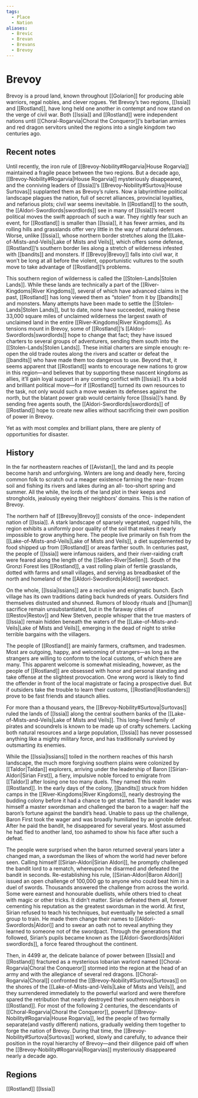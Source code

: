 ```yaml
---
tags:
  - Place
  - Nation
aliases:
  - Brevic
  - Brevan
  - Brevans
  - Brevoy
---
```

# Brevoy
Brevoy is a proud land, known throughout [[Golarion]] for producing able warriors, regal nobles, and clever rogues. Yet Brevoy’s two regions, [[Issia]] and [[Rostland]], have long held one another in contempt and now stand on the verge of civil war. Both [[Issia]] and [[Rostland]] were independent nations until [[Choral-Rogarvia|Choral the Conqueror]]’s barbarian armies and red dragon servitors united the regions into a single kingdom two centuries ago.
## Recent notes
Until recently, the iron rule of [[Brevoy-Nobility#Rogarvia|House Rogarvia]] maintained a fragile peace between the two regions. But a decade ago, [[Brevoy-Nobility#Rogarvia|House Rogarvia]] mysteriously disappeared, and the conniving leaders of [[Issia]]’s [[Brevoy-Nobility#Surtova|House Surtovas]] supplanted them as Brevoy’s rulers. Now a labyrinthine political landscape plagues the nation, full of secret alliances, provincial loyalties, and nefarious plots; civil war seems inevitable. In [[Rostland]] to the south, the [[Aldori-Swordlords|swordlords]] see in many of [[Issia]]’s recent political moves the swift approach of such a war. They rightly fear such an event, for [[Rostland]] is smaller than [[Issia]], it has fewer armies, and its rolling hills and grasslands offer very little in the way of natural defenses. Worse, unlike [[Issia]], whose northern border stretches along the [[Lake-of-Mists-and-Veils|Lake of Mists and Veils]], which offers some defense, [[Rostland]]’s southern border lies along a stretch of wilderness infested with [[bandits]] and monsters. If [[Brevoy|Brevoy]] falls into civil war, it won’t be long at all before the violent, opportunistic vultures to the south move to take advantage of [[Rostland]]’s problems.

This southern region of wilderness is called the [[Stolen-Lands|Stolen Lands]]. While these lands are technically a part of the [[River-Kingdoms|River Kingdoms]], several of which have advanced claims in the past, [[Rostland]] has long viewed them as “stolen” from it by [[bandits]] and monsters. Many attempts have been made to settle the [[Stolen-Lands|Stolen Lands]], but to date, none have succeeded, making these 33,000 square miles of unclaimed wilderness the largest swath of unclaimed land in the entire [[River-Kingdoms|River Kingdoms]]. As tensions mount in Brevoy, some of [[Rostland]]’s [[Aldori-Swordlords|swordlords]] hope to change that fact; they have issued charters to several groups of adventurers, sending them south into the [[Stolen-Lands|Stolen Lands]]. These initial charters are simple enough: re-open the old trade routes along the rivers and scatter or defeat the [[bandits]] who have made them too dangerous to use. Beyond that, it seems apparent that [[Rostland]] wants to encourage new nations to grow in this region—and believes that by supporting these nascent kingdoms as allies, it’ll gain loyal support in any coming conflict with [[Issia]]. It’s a bold and brilliant political move—for if [[Rostland]] turned its own resources to the task, not only would such a move weaken its defenses against the north, but the blatant power grab would certainly force [[Issia]]’s hand. By sending free agents south, the [[Aldori-Swordlords|swordlords]] of [[Rostland]] hope to create new allies without sacrificing their own position of power in Brevoy.

Yet as with most complex and brilliant plans, there are plenty of opportunities for disaster.
## History
In the far northeastern reaches of [[Avistan]], the land and its people become harsh and unforgiving. Winters are long and deadly here, forcing common folk to scratch out a meager existence farming the near- frozen soil and fishing its rivers and lakes during an all- too-short spring and summer. All the while, the lords of the land plot in their keeps and strongholds, jealously eyeing their neighbors’ domains. This is the nation of Brevoy.

The northern half of [[Brevoy|Brevoy]] consists of the once- independent nation of [[Issia]]. A stark landscape of sparsely vegetated, rugged hills, the region exhibits a uniformly poor quality of the soil that makes it nearly impossible to grow anything here. The people live primarily on fish from the [[Lake-of-Mists-and-Veils|Lake of Mists and Veils]], a diet supplemented by food shipped up from [[Rostland]] or areas farther south. In centuries past, the people of [[Issia]] were infamous raiders, and their river-raiding craft were feared along the length of the [[Sellen-River|Sellen]]. South of the Gronzi Forest lies [[Rostland]], a vast rolling plain of fertile grasslands, dotted with farms and small villages, and serving as breadbasket of the north and homeland of the [[Aldori-Swordlords|Aldori]] swordpact.

On the whole, [[Issia|Issians]] are a reclusive and enigmatic bunch. Each village has its own traditions dating back hundreds of years. Outsiders find themselves distrusted and shunned. Rumors of bloody rituals and [[human]] sacrifice remain unsubstantiated, but in the faraway cities of [[Restov|Restov]] and New Stetven, people whisper that the true masters of [[Issia]] remain hidden beneath the waters of the [[Lake-of-Mists-and-Veils|Lake of Mists and Veils]], emerging in the dead of night to strike terrible bargains with the villagers.

The people of [[Rostland]] are mainly farmers, craftsmen, and tradesmen. Most are outgoing, happy, and welcoming of strangers—as long as the strangers are willing to conform to the local customs, of which there are many. This apparent welcome is somewhat misleading, however, as the people of [[Rostland]] are obsessed with honor and personal standing and take offense at the slightest provocation. One wrong word is likely to find the offender in front of the local magistrate or facing a prospective duel. But if outsiders take the trouble to learn their customs, [[Rostland|Rostlanders]] prove to be fast friends and staunch allies.

For more than a thousand years, the [[Brevoy-Nobility#Surtova|Surtovas]] ruled the lands of [[Issia]] along the central southern banks of the [[Lake-of-Mists-and-Veils|Lake of Mists and Veils]]. This long-lived family of pirates and scoundrels is known to be made up of crafty schemers. Lacking both natural resources and a large population, [[Issia]] has never possessed anything like a mighty military force, and has traditionally survived by outsmarting its enemies.

While the [[Issia|Issians]] toiled in the northern reaches of this harsh landscape, the much more forgiving southern plains were colonized by [[Taldor|Taldan]] explorers, arriving under the leadership of Baron [[Sirian-Aldori|Sirian First]], a fiery, impulsive noble forced to emigrate from [[Taldor]] after losing one too many duels. They named this realm [[Rostland]]. In the early days of the colony, [[bandits]] struck from hidden camps in the [[River-Kingdoms|River Kingdoms]], nearly destroying the budding colony before it had a chance to get started. The bandit leader was himself a master swordsman and challenged the baron to a wager: half the baron’s fortune against the bandit’s head. Unable to pass up the challenge, Baron First took the wager and was broadly humiliated by an ignoble defeat. After he paid the bandit, he disappeared for several years. Most assumed he had fled to another land, too ashamed to show his face after such a defeat.

The people were surprised when the baron returned several years later a changed man, a swordsman the likes of whom the world had never before seen. Calling himself [[Sirian-Aldori|Sirian Aldori]], he promptly challenged the bandit lord to a rematch, whereupon he disarmed and defeated the bandit in seconds. Re-establishing his rule, [[Sirian-Aldori|Baron Aldori]] issued an open challenge of 100,000 gp to anyone who could beat him in a duel of swords. Thousands answered the challenge from across the world. Some were earnest and honourable duellists, while others tried to cheat with magic or other tricks. It didn’t matter. Sirian defeated them all, forever cementing his reputation as the greatest swordsman in the world. At first, Sirian refused to teach his techniques, but eventually he selected a small group to train. He made them change their names to [[Aldori-Swordlords|Aldori]] and to swear an oath not to reveal anything they learned to someone not of the swordpact. Through the generations that followed, Sirian’s pupils became known as the [[Aldori-Swordlords|Aldori swordlords]], a force feared throughout the continent.

Then, in 4499 ar, the delicate balance of power between [[Issia]] and [[Rostland]] fractured as a mysterious Iobarian warlord named [[Choral-Rogarvia|Choral the Conqueror]] stormed into the region at the head of an army and with the allegiance of several red dragons. [[Choral-Rogarvia|Choral]] confronted the [[Brevoy-Nobility#Surtova|Surtovas]] on the shores of the [[Lake-of-Mists-and-Veils|Lake of Mists and Veils]], and they surrendered immediately to the powerful warlord and were therefore spared the retribution that nearly destroyed their southern neighbors in [[Rostland]]. For most of the following 2 centuries, the descendants of [[Choral-Rogarvia|Choral the Conqueror]], powerful [[Brevoy-Nobility#Rogarvia|House Rogarvia]], led the people of two formally separate(and vastly different) nations, gradually welding them together to forge the nation of Brevoy. During that time, the [[Brevoy-Nobility#Surtova|Surtovas]] worked, slowly and carefully, to advance their position in the royal hierarchy of Brevoy—and their diligence paid off when the [[Brevoy-Nobility#Rogarvia|Rogarvias]] mysteriously disappeared nearly a decade ago.

## Regions
[[Rostland]]
[[Issia]]